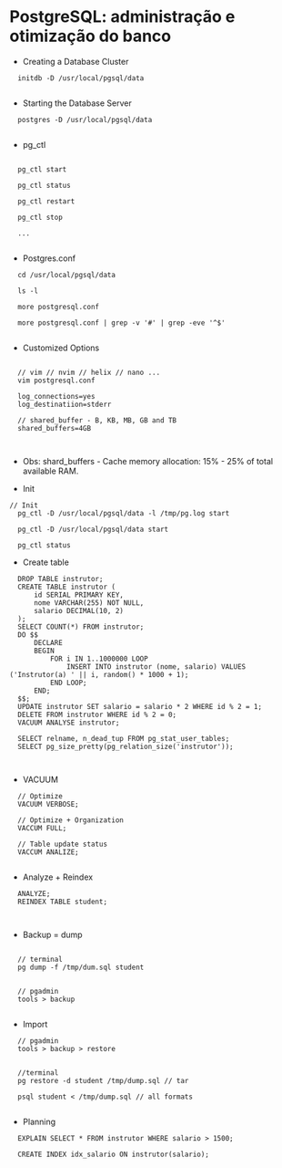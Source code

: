 # PostgreSQL: administração e otimização do banco

- Creating a Database Cluster

```
  initdb -D /usr/local/pgsql/data
  
```

- Starting the Database Server

```
  postgres -D /usr/local/pgsql/data
  
```

- pg_ctl

```

  pg_ctl start

  pg_ctl status

  pg_ctl restart

  pg_ctl stop
  
  ...
  
```

- Postgres.conf

```
  cd /usr/local/pgsql/data

  ls -l 

  more postgresql.conf

  more postgresql.conf | grep -v '#' | grep -eve '^$'
  
```

- Customized Options

```

  // vim // nvim // helix // nano ...
  vim postgresql.conf

  log_connections=yes
  log_destinatiion=stderr

  // shared_buffer - B, KB, MB, GB and TB
  shared_buffers=4GB

  
```

- Obs: shard_buffers - Cache memory allocation: 15% - 25% of total available RAM.


- Init

``` 
// Init
  pg_ctl -D /usr/local/pgsql/data -l /tmp/pg.log start

  pg_ctl -D /usr/local/pgsql/data start

  pg_ctl status

```


- Create table

```
  DROP TABLE instrutor;
  CREATE TABLE instrutor (
      id SERIAL PRIMARY KEY,
      nome VARCHAR(255) NOT NULL,
      salario DECIMAL(10, 2)
  );
  SELECT COUNT(*) FROM instrutor;
  DO $$
      DECLARE
      BEGIN
          FOR i IN 1..1000000 LOOP
              INSERT INTO instrutor (nome, salario) VALUES ('Instrutor(a) ' || i, random() * 1000 + 1);
          END LOOP;
      END;
  $$;
  UPDATE instrutor SET salario = salario * 2 WHERE id % 2 = 1;
  DELETE FROM instrutor WHERE id % 2 = 0;
  VACUUM ANALYSE instrutor;

  SELECT relname, n_dead_tup FROM pg_stat_user_tables;
  SELECT pg_size_pretty(pg_relation_size('instrutor'));

  
```



- VACUUM

```
  // Optimize
  VACUUM VERBOSE;

  // Optimize + Organization
  VACCUM FULL;

  // Table update status
  VACCUM ANALIZE;
  
```


- Analyze + Reindex

```
  ANALYZE;
  REINDEX TABLE student;

  
```

- Backup = dump

```

  // terminal
  pg dump -f /tmp/dum.sql student

  
  // pgadmin
  tools > backup
    
```

- Import

```
  // pgadmin 
  tools > backup > restore


  //terminal
  pg restore -d student /tmp/dump.sql // tar

  psql student < /tmp/dump.sql // all formats
  
```

- Planning

```
  EXPLAIN SELECT * FROM instrutor WHERE salario > 1500;

  CREATE INDEX idx_salario ON instrutor(salario);
  
```
